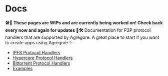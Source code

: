 # Docs

**🛠🚧 These pages are WIPs and are currently being worked on! Check back every now and again for updates 🚧🛠**
Documentation for P2P protocol handlers that are supported by Agregore. A great place to start if you want to create apps using Agregore ✨ 
- [IPFS Protocol Handlers](./ipfs-protocol-handlers)
- [Hypercore Protocol Handlers](./hypercore-protocol-handlers)
- [Bittorrent Protocol Handlers](./bittorent-protocol-handlers)
- [Examples](./examples)
